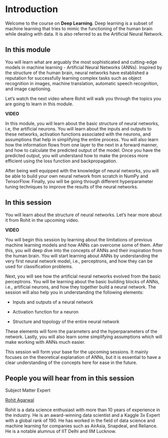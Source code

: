 # Introduction

Welcome to the course on **Deep Learning**. Deep learning is a subset of machine learning that tries to mimic the functioning of the human brain while dealing with data. It is also referred to as the Artificial Neural Network.

## In this module

You will learn what are arguably the most sophisticated and cutting-edge models in machine learning - Artificial Neural Networks (ANNs). Inspired by the structure of the human brain, neural networks have established a reputation for successfully learning complex tasks such as object recognition in images, machine translation, automatic speech recognition, and image captioning.

Let’s watch the next video where Rohit will walk you through the topics you are going to learn in this module.

**VIDEO**

In this module, you will learn about the basic structure of neural networks, i.e, the artificial neurons. You will learn about the inputs and outputs to these networks, activation functions associated with the neurons, and assumptions that help in simplifying the entire process. You will also learn how the information flows from one layer to the next in a forward manner, and how to calculate the predicted output of the model. Once you have the predicted output, you will understand how to make the process more efficient using the loss function and backpropagation.

After being well equipped with the knowledge of neural networks, you will be able to build your own neural network from scratch in NumPy and TensorFlow. Finally, you will be going through different hyperparameter tuning techniques to improve the results of the neural networks. 

## In this session

You will learn about the structure of neural networks. Let’s hear more about it from Rohit in the upcoming video.

**VIDEO**

You will begin this session by learning about the limitations of previous machine learning models and how ANNs can overcome some of them. After this, you will deep dive into the concepts of ANNs and their inspiration from the human brain. You will start learning about ANNs by understanding the very first neural network model, i.e., perceptrons, and how they can be used for classification problems.

Next, you will see how the artificial neural networks evolved from the basic perceptrons. You will be learning about the basic building blocks of ANNs, i.e., artificial neurons, and how they together build a neural network. The session will also help you in understanding the following elements:

-   Inputs and outputs of a neural network
    
-   Activation function for a neuron
    
-   Structure and topology of the entire neural network

These elements will form the parameters and the hyperparameters of the network. Lastly, you will also learn some simplifying assumptions which will make working with ANNs much easier.

This session will form your base for the upcoming sessions. It mainly focuses on the theoretical explanation of ANNs, but it is essential to have a clear understanding of the concepts here for ease in the future.

## People you will hear from in this session

Subject Matter Expert

[Rohit Agarwal](https://www.linkedin.com/in/agrohit/)

Rohit is a data science enthusiast with more than 10 years of experience in the industry. He is an award-winning data scientist and a Kaggle 3x Expert with a global rank of 190. He has worked in the field of data science and machine learning for companies such as AirAsia, Snapdeal, and Reliance. He is a notable alumnus of IIT Delhi and IIM Lucknow.